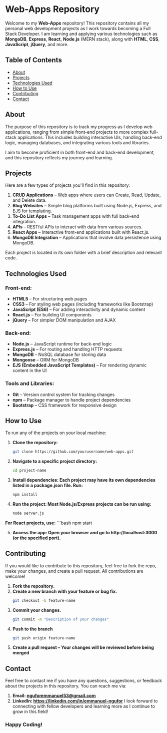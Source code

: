 # Web-Apps Repository

Welcome to my **Web-Apps** repository! This repository contains all my personal web development projects as I work towards becoming a Full Stack Developer. I am learning and applying various technologies such as **MongoDB**, **Express**, **React**, **Node.js** (MERN stack), along with **HTML**, **CSS**, **JavaScript**, **jQuery**, and more.

## Table of Contents

- [About](#about)
- [Projects](#projects)
- [Technologies Used](#technologies-used)
- [How to Use](#how-to-use)
- [Contributing](#contributing)
- [Contact](#contact)

## About

The purpose of this repository is to track my progress as I develop web applications, ranging from simple front-end projects to more complex full-stack applications. This includes building interactive UIs, handling back-end logic, managing databases, and integrating various tools and libraries.

I aim to become proficient in both front-end and back-end development, and this repository reflects my journey and learning.

## Projects

Here are a few types of projects you'll find in this repository:

1. **CRUD Applications** – Web apps where users can Create, Read, Update, and Delete data.
2. **Blog Websites** – Simple blog platforms built using Node.js, Express, and EJS for templating.
3. **To-Do List Apps** – Task management apps with full back-end integration.
4. **APIs** – RESTful APIs to interact with data from various sources.
5. **React Apps** – Interactive front-end applications built with React.js.
6. **MongoDB Integration** – Applications that involve data persistence using MongoDB.

Each project is located in its own folder with a brief description and relevant code.

## Technologies Used

### Front-end:
- **HTML5** – For structuring web pages
- **CSS3** – For styling web pages (including frameworks like Bootstrap)
- **JavaScript (ES6)** – For adding interactivity and dynamic content
- **React.js** – For building UI components
- **jQuery** – For simpler DOM manipulation and AJAX

### Back-end:
- **Node.js** – JavaScript runtime for back-end logic
- **Express.js** – For routing and handling HTTP requests
- **MongoDB** – NoSQL database for storing data
- **Mongoose** – ORM for MongoDB
- **EJS (Embedded JavaScript Templates)** – For rendering dynamic content in the UI

### Tools and Libraries:
- **Git** – Version control system for tracking changes
- **npm** – Package manager to handle project dependencies
- **Bootstrap** – CSS framework for responsive design

## How to Use

To run any of the projects on your local machine:

1. **Clone the repository:**
   ```bash
   git clone https://github.com/yourusername/web-apps.git


2. **Navigate to a specific project directory:**
    ```bash
    cd project-name

3. **Install dependencies: Each project may have its own dependencies listed in a package.json file. Run:**
    ```bash
    npm install

4. **Run the project: Most Node.js/Express projects can be run using:**
    ```bash
    node server.js
**For React projects, use:**
    ```bash
    npm start

5. **Access the app: Open your browser and go to http://localhost:3000 (or the specified port).**

## Contributing
If you would like to contribute to this repository, feel free to fork the repo, make your changes, and create a pull request. All contributions are welcome!

1. **Fork the repository.**
2. **Create a new branch with your feature or bug fix.**
    ```bash
    git checkout -b feature-name
3. **Commit your changes.**
    ```bash
    git commit -m "Description of your changes"
4. **Push to the branch**
    ```bash
    git push origin feature-name
6. **Create a pull request – Your changes will be reviewed before being merged**

## Contact
Feel free to contact me if you have any questions, suggestions, or feedback about the projects in this repository. You can reach me via:

1. **Email: nguforemmanuel53@gmail.com**
2. **LinkedIn: https://linkedin.com/in/emmanuel-ngufor**
I look forward to connecting with fellow developers and learning more as I continue to grow in this field!

### Happy Coding!